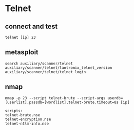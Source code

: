 # Telnet

## connect and test

```text
telnet [ip] 23
```

## metasploit

```text
search auxiliary/scanner/telnet
auxiliary/scanner/telnet/lantronix_telnet_version
auxiliary/scanner/telnet/telnet_login
```

## nmap

```text
nmap -p 23 --script telnet-brute --script-args userdb=[userlist],passdb=[wordlist],telnet-brute.timeout=8s [ip]

scripts:
telnet-brute.nse
telnet-encryption.nse
telnet-ntlm-info.nse
```



